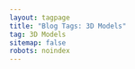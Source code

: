 ```yaml
---
layout: tagpage
title: "Blog Tags: 3D Models"
tag: 3D Models
sitemap: false
robots: noindex
---
```

